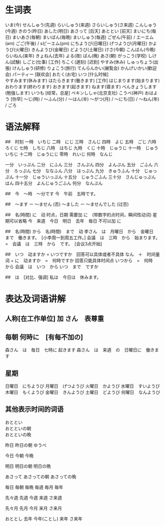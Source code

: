 # 生词表
いま(今)
せんしゅう(先週)
らいしゅう(来週)
さらいしゅう(さ来週)
こんしゅう(今週)
きのう(昨日)
あした(明日)
あさって	[后天]
あととい	[前天]
まいにち(毎日)
まいあさ(毎朝)
まいばん(毎晩)
まいしゅう(毎週)
ごぜん(午前) / エーエム(am)
ごご(午後) / sピーエム(pm)
にちようび(日曜日)
げつようび(月曜日)
かようび(火曜日)
きんようび(金曜日)
どようび(土曜日)
けさ(今朝)
こんばん(今晩)
らいねん(来年)
きょねん(去年)
よる(夜)
ばん(晩)
あさ(朝)
がっこう(学校)
しけん(試験)
しごと(仕事)	[工作]
ちこく(遅刻)	[迟到]
やすみ(休み)
しゅっちょう(出張)
けんしゅう(研修)
りょこう(旅行)
てんらんかい(展覧会)
かんげいかい(歓迎会)
パーティー	[联欢会]
おたく(お宅)
いつ	[什么时候]	
やすみます(休みます)
はたらきます(働きます)	[工作]
はじまります(始まります)
おわります(終わります)
おきます(起きます)
ねます(寝ます)
べんきょうします(勉強します)
いつも	[经常，总是]
ペキンししゃ(北京支社)
こうべ(神戸)
おはよう	[你早]
〜じ(時) / 〜ふん(分) / 〜はん(半)
〜がつ(月) / 〜にち(日) / 〜ねん(年) / ごろ

# 语法解释
##　时刻
一時　いちじ
二時　にじ
三時　さんじ
四時　よじ
五時　ごじ
六時　ろくじ
七時　しちじ
八時　はちじ
九時　くじ
十時　じゅうじ
十一時　じゅういちじ
十二時　じゅうにじ
零時　れいじ
何時　なんじ

一分　いっぷん
二分　にふん
三分　さんぷん
四分　よんぷん
五分　ごふん
六分　ろっぷん
七分　ななふん
八分　はっぷん
九分　きゅうふん
十分　じゅっぷん
十一分　じゅういっぷん
十五分　じゅうごふん
三十分　さんじゅっぷん　はん
四十五分　よんじゅうごふん
何分　なんぷん

##　今　～時　～分です
今　午前　五時です。

##　～ます ー ～ません (否)
～ました ー ～ませんでした (过否)

##　名(時間) に　动
时点，日期 需要加 に　(带数字的点时间，瞬间性动词)
星期可以省略
今　来週　今日　明日　去年　毎日 不可以加 に

##　名(時間) から　名(時間)　まで　动
李さん　は　月曜日　から　金曜日　まで　働きます。　[小李周一到周五工作。]
会議　は　三時　から　始まります。　=　会議　は　三時　から　です。　[会议3点开始]

##　いつ　动ますか = いつですか　回答可以具体或者不具体
なん　＋　时间量词 + に　动ますか　=　何時ですか 回答只能具体时间点
いつから　=　何時　から
会議　は　いつ　から いつ　まで　ですか

##　は　[对比、强调]
私は　今日は　休みます。

# 表达及词语讲解
## 人称[在工作单位] 加 さん　表尊重
## 毎朝 何時に　[有每不加の]
森さん　は　毎日　七時に 起きます
森さん　は　来週　の　日曜日に　働きます
## 星期
日曜日　にちようび
月曜日　げつようび
火曜日　かようび
水曜日　すいようび
木曜日　もくようび
金曜日　きんようび
土曜日　どようび
何曜日　なんようび
## 其他表示时间的词语
おととい		　			
おとといの朝	
おとといの晩

昨日
昨日の朝
ゆうべ

今日
今朝
今晩

明日
明日の朝
明日の晩

あさって
あさっての朝
あさっての晩

毎日
毎朝
毎晩
毎週
毎月
毎年

先々週
先週
今週
来週
さ来週

先々月
先月
今月
来月
さ来月

おととし
去年
今年(ことし)
来年
さ来年
